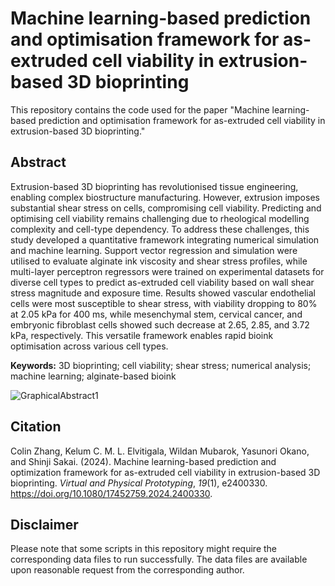 # Machine learning-based prediction and optimisation framework for as-extruded cell viability in extrusion-based 3D bioprinting

This repository contains the code used for the paper "Machine learning-based prediction and optimisation framework for as-extruded cell viability in extrusion-based 3D bioprinting."

## Abstract
Extrusion-based 3D bioprinting has revolutionised tissue engineering, enabling complex biostructure manufacturing. However, extrusion imposes substantial shear stress on cells, compromising cell viability. Predicting and optimising cell viability remains challenging due to rheological modelling complexity and cell-type dependency. To address these challenges, this study developed a quantitative framework integrating numerical simulation and machine learning. Support vector regression and simulation were utilised to evaluate alginate ink viscosity and shear stress profiles, while multi-layer perceptron regressors were trained on experimental datasets for diverse cell types to predict as-extruded cell viability based on wall shear stress magnitude and exposure time. Results showed vascular endothelial cells were most susceptible to shear stress, with viability dropping to 80% at 2.05 kPa for 400 ms, while mesenchymal stem, cervical cancer, and embryonic fibroblast cells showed such decrease at 2.65, 2.85, and 3.72 kPa, respectively. This versatile framework enables rapid bioink optimisation across various cell types.

**Keywords:** 3D bioprinting; cell viability; shear stress; numerical analysis; machine learning; alginate-based bioink

![GraphicalAbstract1](https://github.com/user-attachments/assets/c750fb16-46e7-4ac1-92c1-3b0f4d8f252f)

## Citation
Colin Zhang, Kelum C. M. L. Elvitigala, Wildan Mubarok, Yasunori Okano, and Shinji Sakai.
(2024). Machine learning-based prediction and optimization framework for as-extruded cell viability in extrusion-based 3D bioprinting. <i>Virtual and Physical Prototyping</i>, <i>19</i>(1), e2400330. <a href="https://doi.org/10.1080/17452759.2024.2400330">https://doi.org/10.1080/17452759.2024.2400330</a>.

## Disclaimer
Please note that some scripts in this repository might require the corresponding data files to run successfully. The data files are available upon reasonable request from the corresponding author.
